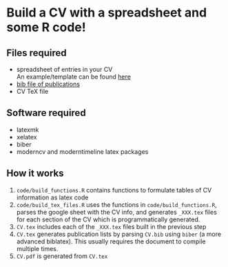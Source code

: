 # Build a CV with a spreadsheet and some R code!

## Files required

- spreadsheet of entries in your CV    
An example/template can be found [here](https://docs.google.com/spreadsheets/d/11S8-U4vasXgPbW-IKQPCy1nO-1UsmvzNLz7GvdONN_w/edit?usp=sharing)
- [bib file of publications](CV.bib)
- CV TeX file

## Software required

- latexmk
- xelatex
- biber
- moderncv and moderntimeline latex packages


## How it works

1. `code/build_functions.R` contains functions to formulate tables of CV information as latex code
2. `code/build_tex_files.R` uses the functions in `code/build_functions.R`, parses the google sheet with the CV info, and generates `_XXX.tex` files for each section of the CV which is programmatically generated.
3. `CV.tex` includes each of the `_XXX.tex` files built in the previous step
4. `CV.tex` generates publication lists by parsing `CV.bib` using `biber` (a more advanced biblatex). This usually requires the document to compile multiple times. 
5. `CV.pdf` is generated from `CV.tex`
